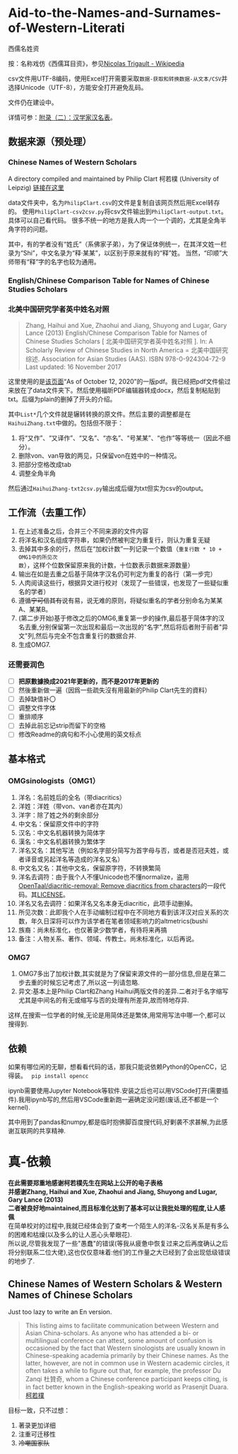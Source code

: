 # Aid-to-the-Names-and-Surnames-of-Western-Literati
西儒名姓资<br>

按：名称戏仿《西儒耳目资》，参见[Nicolas Trigault - Wikipedia](https://en.wikipedia.org/wiki/Nicolas_Trigault#Publications)

csv文件用UTF-8编码，使用Excel打开需要采取`数据-获取和转换数据-从文本/CSV`并选择Unicode（UTF-8），方能安全打开避免乱码。

文件仍在建设中。<br>

详情可参：[附录（二）：汉学家汉名表](https://mp.weixin.qq.com/s/K9qDpcOuWXKXCNDebQQP_Q)。

## 数据来源（预处理）

### Chinese Names of Western Scholars
A directory compiled and maintained by Philip Clart 柯若樸 (University of Leipzig)
[链接在这里](https://home.uni-leipzig.de/clartp/ChineseNamesWesternScholars.htm)

data文件夹中，名为`PhilipClart.csv`的文件是复制自该网页然后用Excel转存的。
使用`PhilipClart-csv2csv.py`将csv文件输出到`PhilipClart-output.txt`。具体可以自己看代码。
很多不统一的地方是我人肉一个一个调的，尤其是全角半角字符的问题。

其中，有的学者没有“姓氏”（系佛家子弟），为了保证体例统一，在其洋文姓一栏录为“Shi”，中文名录为“释·某某”，以区别于原来就有的“释”姓。
当然，“印顺”大师带有“释”字的名字也较为通用。

### English/Chinese Comparison Table for Names of Chinese Studies Scholars
### 北美中国研究学者英中姓名对照
> Zhang, Haihui and Xue, Zhaohui and Jiang, Shuyong and Lugar, Gary Lance (2013) English/Chinese Comparison Table for Names of Chinese Studies Scholars [ 北美中国研究学者英中姓名对照 ]. In: A Scholarly Review of Chinese Studies in North America = 北美中国研究综述. Association for Asian Studies (AAS). ISBN 978-0-924304-72-9
Last updated: 16 November 2017

这里使用的是[该页面](http://d-scholarship.pitt.edu/17682/PDF)“As of October 12, 2020”的一版pdf。我已经把pdf文件偷过来放在了data文件夹下。然后使用福昕PDF编辑器转成docx，然后复制粘贴到txt。后缀为plain的删掉了开头的介绍。

其中`List*`几个文件就是辗转转换的原文件。然后主要的调整都是在`HaihuiZhang.txt`中做的。包括但不限于：
1. 将“又作”、“又译作”、“又名”、“亦名”、“号某某”、“也作”等等统一（因此不细分）。
2. 删除von、van导致的两见，只保留von在姓中的一种情况。
3. 把部分空格改成tab
4. 调整全角半角

然后通过`HaihuiZhang-txt2csv.py`输出成后缀为txt但实为csv的output。

## 工作流（去重工作）

1. 在上述准备之后，合并三个不同来源的文件内容
2. 将洋名和汉名组成字符串，如果仍然被判定为重复行，则认为重复无疑
3. 去掉其中多余的行，然后在“加权计数”一列记录一个数值（`重复行数 * 10 + OMG1中的所见次数`），这样个位数保留原来我的计数，十位数表示数据来源数量）
4. 输出在如是去重之后基于简体字汉名仍可判定为重复的各行（第一步完）
5. 人肉阅读这些行，根据异文进行校对（发现了一些错误，也发现了一些疑似重名的学者）
6. 遵循~~宁可信其有~~说有易，说无难的原则，将疑似重名的学者分别命名为某某A、某某B。
7. (第二步开始)基于修改之后的OMG6,重复第一步的操作,最后基于简体字的汉名去重,分别保留第一次出现和最后一次出现的"名字",然后将后者附于前者"异文"列,然后与完全不包含重复行的数据合并.
8. 生成OMG7.

### 还需要润色

- [ ] **把原數據換成2021年更新的，而不是2017年更新的**
- [ ] 然後重新做一遍（因爲一些疏失沒有用最新的Philip Clart先生的資料）
- [ ] 去掉缺值补〇
- [ ] 调整文件字体
- [ ] 重排顺序
- [ ] 去掉此前忘记strip而留下的空格
- [ ] 修改Readme的病句和不小心使用的英文标点

## 基本格式

### OMGsinologists（OMG1）

1. 洋名：名前姓后的全名（带diacritics）
2. 洋姓：洋姓（带von、van者亦在其内）
3. 洋字：除了姓之外的剩余部分
4. 中文名：保留原文件中的字符
5. 汉名：中文名机器转换为简体字
6. 漢名：中文名机器转换为繁体字
7. 洋名又名：其他写法（例如名字部分简写为首字母与否，或者是否冠夫姓，或者译音或另起洋名等造成的洋名又名）
8. 中文名又名：其他中文名，保留原字符，不转换繁简
9. 洋名去调符：由于我个人不懂Unicode也不懂normalize，盗用[OpenTaal/diacritic-removal: Remove diacritics from characters](https://github.com/OpenTaal/diacritic-removal)的一段代码。其[LICENSE](https://github.com/OpenTaal/diacritic-removal/blob/master/LICENSE)。
10. 洋名又名去调符：如果洋名又名本身无diacritic，此项手动删掉。
11. 所见次数：此即我个人在手动编制过程中在不同地方看到该洋汉对应关系的次数，年久日深将可以作为该学者在笔者领域影响力的altmetrics(bushi
12. 族裔：尚未标准化，也仅著录少数学者，有待将来再搞
13. 备注：人物关系、著作、领域、传教士。尚未标准化，以后再说。

### OMG7

1. OMG7多出了加权计数,其实就是为了保留来源文件的一部分信息,但是在第二步去重的时候忘记考虑了,所以这一列请忽略.
2. 异文:基本上是Philip Clart和Zhang Haihui两版文件的差异.二者对于名字缩写尤其是中间名的有无或缩写与否的处理有所差异,故而特地存异.

这样,在搜索一位学者的时候,无论是用简体还是繁体,用常用写法中哪一个,都可以搜得到.


## 依赖

如果有哪位闲的无聊，想看看代码的话，那我只能说依赖Python的OpenCC，记得装。
``` pip install opencc```

ipynb需要使用Jupyter Notebook等软件.安装之后也可以用VSCode打开(需要插件).我用ipynb写的,然后用VSCode重新跑一遍确定没问题(废话,还不都是一个kernel).

其中用到了pandas和numpy,都是临时抱佛脚百度搜代码,好剿袭不求甚解,为此感谢互联网的共享精神.

# 真-依赖

**在此需要郑重地感谢柯若樸先生在网站上公开的电子表格**<br>
**并感谢Zhang, Haihui and Xue, Zhaohui and Jiang, Shuyong and Lugar, Gary Lance (2013)**<br>
**二者被良好地maintained,而且标准化达到了基本可以让我批处理的程度,让人感佩**<br>
在简单校对的过程中,我就已经体会到了查考一个陌生人的洋名-汉名关系是有多么的困难和枯燥(以及多么的让人恶心头晕眼花).<br>
所以说,尽管我发现了一些"愚蠢"的错误(等我从疲惫中恢复过来之后再度确认之后将分别联系二位大佬),这也仅仅意味着:他们的工作量之大已经到了会出现低级错误的地步了.

## Chinese Names of Western Scholars & Western Names of Chinese Scholars

Just too lazy to write an En version.

> This listing aims to facilitate communication between Western and Asian China-scholars. As anyone who has attended a bi- or multilingual conference can attest, some amount of confusion is occasioned by the fact that Western sinologists are usually known in Chinese-speaking academia primarily by their Chinese names. As the latter, however, are not in common use in Western academic circles, it often takes a while to figure out that, for example, the professor Du Zanqi 杜贊奇, whom a Chinese conference participant keeps citing, is in fact better known in the English-speaking world as Prasenjit Duara.<br>
> [柯若樸](https://home.uni-leipzig.de/clartp/ChineseNamesWesternScholars.htm)

目标一致，只不过想：
1. 著录更加详细
2. 注重可迁移性
3. ~~冷嘲国家队~~
